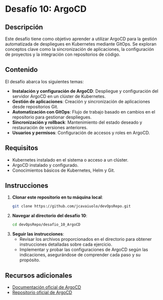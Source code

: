 # Desafío 10: ArgoCD

## Descripción

Este desafío tiene como objetivo aprender a utilizar ArgoCD para la gestión automatizada de despliegues en Kubernetes mediante GitOps. Se exploran conceptos clave como la sincronización de aplicaciones, la configuración de proyectos y la integración con repositorios de código.

## Contenido

El desafío abarca los siguientes temas:

- **Instalación y configuración de ArgoCD**: Despliegue y configuración del servidor ArgoCD en un clúster de Kubernetes.
- **Gestión de aplicaciones**: Creación y sincronización de aplicaciones desde repositorios Git.
- **Automatización con GitOps**: Flujo de trabajo basado en cambios en el repositorio para gestionar despliegues.
- **Sincronización y rollback**: Mantenimiento del estado deseado y restauración de versiones anteriores.
- **Usuarios y permisos**: Configuración de accesos y roles en ArgoCD.

## Requisitos

- Kubernetes instalado en el sistema o acceso a un clúster.
- ArgoCD instalado y configurado.
- Conocimientos básicos de Kubernetes, Helm y Git.

## Instrucciones

1. **Clonar este repositorio en tu máquina local**:
   ```bash
   git clone https://github.com/jcavaiuolo/devOpsRepo.git
   ```
2. **Navegar al directorio del desafío 10**:
   ```bash
   cd devOpsRepo/desafio_10_ArgoCD
   ```
3. **Seguir las instrucciones**:
   - Revisar los archivos proporcionados en el directorio para obtener instrucciones detalladas sobre cada ejercicio.
   - Implementar y probar las configuraciones de ArgoCD según las indicaciones, asegurándose de comprender cada paso y su propósito.

## Recursos adicionales

- [Documentación oficial de ArgoCD](https://argo-cd.readthedocs.io/)
- [Repositorio oficial de ArgoCD](https://github.com/argoproj/argo-cd)
